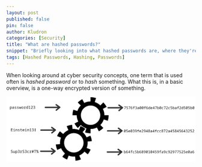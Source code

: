 ```yaml
---
layout: post
published: false
pin: false
author: Kludron
categories: [Security]
title: "What are hashed passwords?"
snippet: "Briefly looking into what hashed passwords are, where they're used, what their characteristics are and why we use them."
tags: [Hashed Passwords, Hashing, Passwords]
---
```


When looking around at cyber security concepts, one term that is used
often is *hashed password* or to *hash* something. What this is, in
a basic overview, is a one-way encrypted version of something.

![Hashing Password](/assets/img/hashing-diagram.png)
